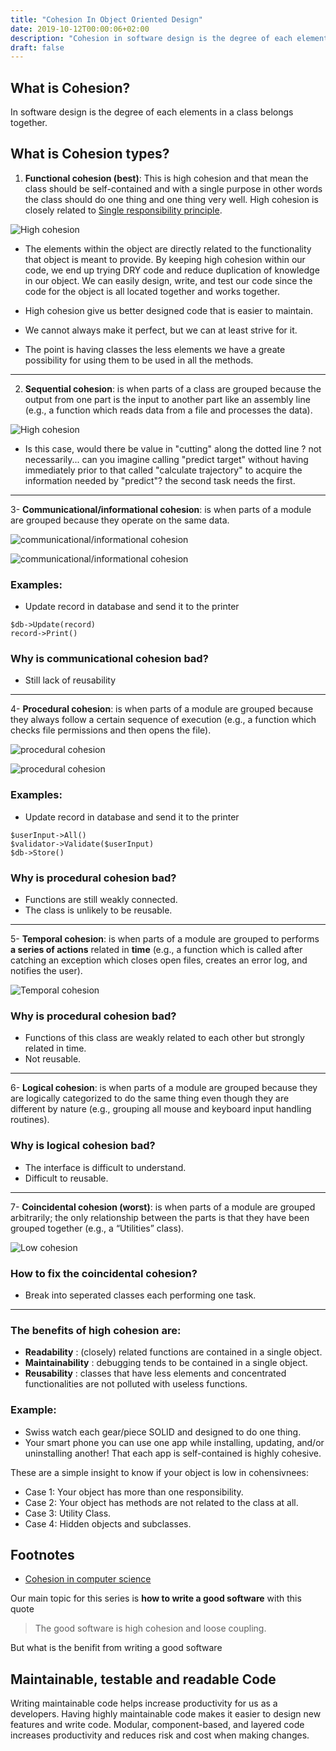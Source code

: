 ```yaml
---
title: "Cohesion In Object Oriented Design"
date: 2019-10-12T00:00:06+02:00
description: "Cohesion in software design is the degree of each elements in a class belongs together."
draft: false
---
```


## What is Cohesion?
In software design is the degree of each elements in a class belongs together.

## What is Cohesion types?
1. **Functional cohesion (best)**: This is high cohesion and that mean the class should be self-contained and with a single purpose in other words the class should do one thing and one thing very well. High cohesion is closely related to [Single responsibility principle](https://en.wikipedia.org/wiki/Single_responsibility_principle).

![High cohesion](/posts/images/cohesion/functional_cohesion_high_cohesion.jpg "High cohesion (best)")

* The elements within the object are directly related to the functionality that object is meant to provide. By keeping high cohesion within our code, we end up trying DRY code and reduce duplication of knowledge in our object. We can easily design, write, and test our code since the code for the object is all located together and works together.

* High cohesion give us better designed code that is easier to maintain.

* We cannot always make it perfect, but we can at least strive for it.

* The point is having classes the less elements we have a greate possibility for using them to be used in all the methods.

---

2. **Sequential cohesion**: is when parts of a class are grouped because the output from one part is the input to another part like an assembly line (e.g., a function which reads data from a file and processes the data).

![High cohesion](/posts/images/cohesion/sequential_cohesion.jpg "High cohesion (best)")

* Is this case, would there be value in "cutting"  along the dotted line ? not necessarily... can you imagine calling "predict target" without having immediately prior to that called "calculate trajectory" to acquire the information needed by "predict"?  the second task needs the first.

---

3- **Communicational/informational cohesion**: is when parts of a module are grouped because they operate on the same data.

![communicational/informational cohesion](/posts/images/cohesion/communicational-informational-data_cohesion.jpg "communicational/informational cohesion")

![communicational/informational cohesion](/posts/images/cohesion/communicational_cohesion.png "communicational/informational cohesion")

### Examples:
- Update record in database and send it to the printer
```
$db->Update(record)
record->Print()
```

### Why is communicational cohesion bad?
- Still lack of reusability
---

4- **Procedural cohesion**: is when parts of a module are grouped because they always follow a certain sequence of execution (e.g., a function which checks file permissions and then opens the file).

![procedural cohesion](/posts/images/cohesion/procedural_cohesion.jpg "procedural cohesion")

![procedural cohesion](/posts/images/cohesion/procedural_cohesion.png "procedural cohesion")

### Examples:
- Update record in database and send it to the printer
```
$userInput->All()
$validator->Validate($userInput)
$db->Store()
```
### Why is procedural cohesion bad?
- Functions are still weakly connected.
- The class is unlikely to be reusable.
---
5- **Temporal cohesion**: is when parts of a module are grouped to performs **a series of actions** related in **time** (e.g., a function which is called after catching an exception which closes open files, creates an error log, and notifies the user).

![Temporal cohesion](https://media.giphy.com/media/jWexOOlYe241y/giphy.gif "Temporal cohesion")



### Why is procedural cohesion bad?
- Functions of this class are weakly related to each other but strongly related in time.
- Not reusable.
---
6- **Logical cohesion**: is when parts of a module are grouped because they are logically categorized to do the same thing even though they are different by nature (e.g., grouping all mouse and keyboard input handling routines).

### Why is logical cohesion bad?
- The interface is difficult to understand.
- Difficult to reusable.
---

7- **Coincidental cohesion (worst)**: is when parts of a module are grouped arbitrarily; the only relationship between the parts is that they have been grouped together (e.g., a “Utilities” class).

![Low cohesion](/posts/images/cohesion/coincidental_cohesion.jpg "Low cohesion")

### How to fix the coincidental cohesion?
- Break into seperated classes each performing one task.
---

### The benefits of high cohesion are:

- **Readability** : (closely) related functions are contained in a single object.
- **Maintainability** : debugging tends to be contained in a single object.
- **Reusability** : classes that have less elements and concentrated functionalities are not polluted with useless functions.


### Example:
- Swiss watch each gear/piece SOLID and designed to do one thing.
- Your smart phone you can use one app while installing, updating, and/or uninstalling another! That each app is self-contained is highly cohesive.

<!-- this part will change it's place with the code mess detector -->
These are a simple insight to know if your object is low in cohensivnees:
- Case 1: Your object has more than one responsibility.
- Case 2: Your object has methods are not related to the class at all.
- Case 3: Utility Class.
- Case 4: Hidden objects and subclasses.

## Footnotes
- [Cohesion in computer science](https://en.wikipedia.org/wiki/Cohesion_(computer_science))



<!-- part introduction -->
<!-- part one -->
<!-- 

[] 00. introduction
[] 01. Objective
[] 02. what is the bad side as side effects?
[] 03. what is the benifit -> it is the objective
[] 04. what is the benifit -> it is the objective

what is cohesion and it's types also the coupling
and how to do the best
-- coupling => focus on complixty between the objects
software guid design series
 -->

Our main topic for this series is **how to write a good software** with this quote
> The good software is high cohesion and loose coupling.

But what is the benifit from writing a good software


## Maintainable, testable and readable Code

Writing maintainable code helps increase productivity for us as a developers. Having highly maintainable code makes it easier to design new features and write code. Modular, component-based, and layered code increases productivity and reduces risk and cost when making changes.
